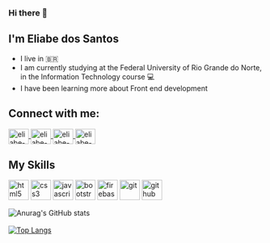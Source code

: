 ### Hi there 👋
## I'm Eliabe dos Santos

- I live in 🇧🇷
- I am currently studying at the Federal University of Rio Grande do Norte, in the Information Technology course 💻
- I have been learning more about Front end development 

## Connect with me:

<a href="https://www.linkedin.com/in/eliabedossantos/" target="_blank">
  <img align="center" alt="eliabe-linkedin" height="30" width="40" src="https://cdn.jsdelivr.net/npm/simple-icons@3.0.1/icons/linkedin.svg" style="max-width:100%;">
</a>
<a href="https://www.instagram.com/eliab_so/" target="_blank">
  <img align="center" alt="eliabe-instagram" height="30" width="40" src="https://cdn.jsdelivr.net/npm/simple-icons@3.0.1/icons/instagram.svg" style="max-width:100%;">
</a>
<a href="mailto:eliabe.s.o36@gmail.com">
  <img align="center" alt="eliabe-email" height="30" width="40" src="https://cdn.jsdelivr.net/npm/simple-icons@3.0.1/icons/gmail.svg" style="max-width:100%;">
</a>
<a href="https://wa.me/qr/GB4MGM7NAGD5B1" target="_blank">
  <img align="center" alt="eliabe-whatsapp" height="30" width="40" src="https://cdn.jsdelivr.net/npm/simple-icons@3.0.1/icons/whatsapp.svg" style="max-width:100%;">
</a>

## My Skills

<img alt="html5" height="40" width="40" src="https://cdn.jsdelivr.net/gh/devicons/devicon/icons/html5/html5-original.svg" style="max-width:100%;"></img>
<img alt="css3" height="40" width="40" src="https://cdn.jsdelivr.net/gh/devicons/devicon/icons/css3/css3-original.svg" style="max-width:100%;"></img>
<img alt="javascript" height="40" width="40" src="https://cdn.jsdelivr.net/gh/devicons/devicon/icons/javascript/javascript-original.svg" style="max-width:100%;"></img>
<img alt="bootstrap" height="40" width="40" src="https://cdn.jsdelivr.net/gh/devicons/devicon/icons/bootstrap/bootstrap-plain.svg" style="max-width:100%;"></img>
<img alt="firebase" height="40" width="40" src="https://cdn.jsdelivr.net/gh/devicons/devicon/icons/firebase/firebase-plain-wordmark.svg" style="max-width:100%;"></img>
<img alt="git" height="40" width="40" src="https://cdn.jsdelivr.net/gh/devicons/devicon/icons/git/git-original.svg" style="max-width:100%;"></img>
<img alt="github" height="40" width="40" src="https://cdn.jsdelivr.net/gh/devicons/devicon/icons/github/github-original.svg" style="max-width:100%;">


![Anurag's GitHub stats](https://github-readme-stats.vercel.app/api?username=eliabedossantos&show_icons=true&theme=tokyonight)
<br>
<br>
[![Top Langs](https://github-readme-stats.vercel.app/api/top-langs/?username=eliabedossantos)](https://github.com/eliabedossantos/github-readme-stats)
<!--
**eliabedossantos/eliabedossantos** is a ✨ _special_ ✨ repository because its `README.md` (this file) appears on your GitHub profile.

Here are some ideas to get you started:

- 🔭 I’m currently working on ...
- 🌱 I’m currently learning ...
- 👯 I’m looking to collaborate on ...
- 🤔 I’m looking for help with ...
- 💬 Ask me about ...
- 📫 How to reach me: ...
- 😄 Pronouns: ...
- ⚡ Fun fact: ...
-->
